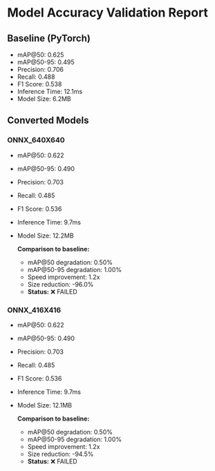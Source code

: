 # Model Accuracy Validation Report

## Baseline (PyTorch)
- mAP@50: 0.625
- mAP@50-95: 0.495
- Precision: 0.706
- Recall: 0.488
- F1 Score: 0.538
- Inference Time: 12.1ms
- Model Size: 6.2MB

## Converted Models

### ONNX_640X640
- mAP@50: 0.622
- mAP@50-95: 0.490
- Precision: 0.703
- Recall: 0.485
- F1 Score: 0.536
- Inference Time: 9.7ms
- Model Size: 12.2MB

  **Comparison to baseline:**
  - mAP@50 degradation: 0.50%
  - mAP@50-95 degradation: 1.00%
  - Speed improvement: 1.2x
  - Size reduction: -96.0%
  - **Status:** ❌ FAILED

### ONNX_416X416
- mAP@50: 0.622
- mAP@50-95: 0.490
- Precision: 0.703
- Recall: 0.485
- F1 Score: 0.536
- Inference Time: 9.7ms
- Model Size: 12.1MB

  **Comparison to baseline:**
  - mAP@50 degradation: 0.50%
  - mAP@50-95 degradation: 1.00%
  - Speed improvement: 1.2x
  - Size reduction: -94.5%
  - **Status:** ❌ FAILED